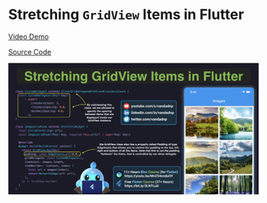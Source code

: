 # Stretching `GridView` Items in Flutter

[Video Demo](https://youtu.be/oYj0_JJnjfc)

[Source Code](stretching-gridview-items-in-flutter.dart)

![](stretching-gridview-items-in-flutter.jpg)
